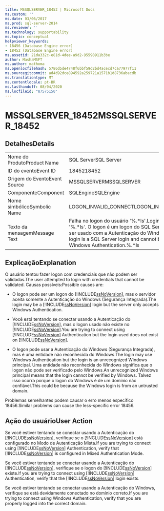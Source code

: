 ```yaml
---
title: MSSQLSERVER_18452 | Microsoft Docs
ms.custom: ''
ms.date: 03/06/2017
ms.prod: sql-server-2014
ms.reviewer: ''
ms.technology: supportability
ms.topic: conceptual
helpviewer_keywords:
- 18456 (Database Engine error)
- 18452 (Database Engine error)
ms.assetid: 21da332c-e81d-4dee-a9d2-95598911b3be
author: MashaMSFT
ms.author: mathoma
ms.openlocfilehash: 5786d5de4748f6bbf59d2bd4acecd7ca77977f11
ms.sourcegitcommit: ad4d92dce894592a259721a1571b1d8736abacdb
ms.translationtype: MT
ms.contentlocale: pt-BR
ms.lasthandoff: 08/04/2020
ms.locfileid: "87575150"
---
```

# <a name="mssqlserver_18452"></a><span data-ttu-id="707b0-102">MSSQLSERVER_18452</span><span class="sxs-lookup"><span data-stu-id="707b0-102">MSSQLSERVER_18452</span></span>
    
## <a name="details"></a><span data-ttu-id="707b0-103">Detalhes</span><span class="sxs-lookup"><span data-stu-id="707b0-103">Details</span></span>  
  
|||  
|-|-|  
|<span data-ttu-id="707b0-104">Nome do Produto</span><span class="sxs-lookup"><span data-stu-id="707b0-104">Product Name</span></span>|<span data-ttu-id="707b0-105">SQL Server</span><span class="sxs-lookup"><span data-stu-id="707b0-105">SQL Server</span></span>|  
|<span data-ttu-id="707b0-106">ID do evento</span><span class="sxs-lookup"><span data-stu-id="707b0-106">Event ID</span></span>|<span data-ttu-id="707b0-107">18452</span><span class="sxs-lookup"><span data-stu-id="707b0-107">18452</span></span>|  
|<span data-ttu-id="707b0-108">Origem do Evento</span><span class="sxs-lookup"><span data-stu-id="707b0-108">Event Source</span></span>|<span data-ttu-id="707b0-109">MSSQLSERVER</span><span class="sxs-lookup"><span data-stu-id="707b0-109">MSSQLSERVER</span></span>|  
|<span data-ttu-id="707b0-110">Componente</span><span class="sxs-lookup"><span data-stu-id="707b0-110">Component</span></span>|<span data-ttu-id="707b0-111">SQLEngine</span><span class="sxs-lookup"><span data-stu-id="707b0-111">SQLEngine</span></span>|  
|<span data-ttu-id="707b0-112">Nome simbólico</span><span class="sxs-lookup"><span data-stu-id="707b0-112">Symbolic Name</span></span>|<span data-ttu-id="707b0-113">LOGON_INVALID_CONNECT</span><span class="sxs-lookup"><span data-stu-id="707b0-113">LOGON_INVALID_CONNECT</span></span>|  
|<span data-ttu-id="707b0-114">Texto da mensagem</span><span class="sxs-lookup"><span data-stu-id="707b0-114">Message Text</span></span>|<span data-ttu-id="707b0-115">Falha no logon do usuário '%.\*ls'.</span><span class="sxs-lookup"><span data-stu-id="707b0-115">Login failed for user '%.\*ls'.</span></span> <span data-ttu-id="707b0-116">O logon é um logon do SQL Server e não pode ser usado com a Autenticação do Windows.%.\*ls</span><span class="sxs-lookup"><span data-stu-id="707b0-116">The login is a SQL Server login and cannot be used with Windows Authentication.%.\*ls</span></span>|  
  
## <a name="explanation"></a><span data-ttu-id="707b0-117">Explicação</span><span class="sxs-lookup"><span data-stu-id="707b0-117">Explanation</span></span>  
 <span data-ttu-id="707b0-118">O usuário tentou fazer logon com credenciais que não podem ser validadas.</span><span class="sxs-lookup"><span data-stu-id="707b0-118">The user attempted to login with credentials that cannot be validated.</span></span> <span data-ttu-id="707b0-119">Causas possíveis:</span><span class="sxs-lookup"><span data-stu-id="707b0-119">Possible causes are:</span></span>  
  
-   <span data-ttu-id="707b0-120">O logon pode ser um logon do [!INCLUDE[ssNoVersion](../../includes/ssnoversion-md.md)], mas o servidor aceita somente a Autenticação do Windows (Segurança Integrada).</span><span class="sxs-lookup"><span data-stu-id="707b0-120">The login may be a [!INCLUDE[ssNoVersion](../../includes/ssnoversion-md.md)] login but the server only accepts Windows Authentication.</span></span>  
  
-   <span data-ttu-id="707b0-121">Você está tentando se conectar usando a Autenticação do [!INCLUDE[ssNoVersion](../../includes/ssnoversion-md.md)], mas o logon usado não existe no [!INCLUDE[ssNoVersion](../../includes/ssnoversion-md.md)].</span><span class="sxs-lookup"><span data-stu-id="707b0-121">You are trying to connect using [!INCLUDE[ssNoVersion](../../includes/ssnoversion-md.md)] Authentication but the login used does not exist on [!INCLUDE[ssNoVersion](../../includes/ssnoversion-md.md)].</span></span>  
  
-   <span data-ttu-id="707b0-122">O logon pode usar a Autenticação do Windows (Segurança Integrada), mas é uma entidade não reconhecida do Windows.</span><span class="sxs-lookup"><span data-stu-id="707b0-122">The login may use Windows Authentication but the login is an unrecognized Windows principal.</span></span> <span data-ttu-id="707b0-123">Uma entidade não reconhecida do Windows significa que o logon não pode ser verificado pelo Windows.</span><span class="sxs-lookup"><span data-stu-id="707b0-123">An unrecognized Windows principal means that the login cannot be verified by Windows.</span></span> <span data-ttu-id="707b0-124">Talvez isso ocorra porque o logon do Windows é de um domínio não confiável.</span><span class="sxs-lookup"><span data-stu-id="707b0-124">This could be because the Windows login is from an untrusted domain.</span></span>  
  
 <span data-ttu-id="707b0-125">Problemas semelhantes podem causar o erro menos específico 18456.</span><span class="sxs-lookup"><span data-stu-id="707b0-125">Similar problems can cause the less-specific error 18456.</span></span>  
  
## <a name="user-action"></a><span data-ttu-id="707b0-126">Ação do usuário</span><span class="sxs-lookup"><span data-stu-id="707b0-126">User Action</span></span>  
 <span data-ttu-id="707b0-127">Se você estiver tentando se conectar usando a Autenticação do [!INCLUDE[ssNoVersion](../../includes/ssnoversion-md.md)], verifique se o [!INCLUDE[ssNoVersion](../../includes/ssnoversion-md.md)] está configurado no Modo de Autenticação Mista.</span><span class="sxs-lookup"><span data-stu-id="707b0-127">If you are trying to connect using [!INCLUDE[ssNoVersion](../../includes/ssnoversion-md.md)] Authentication, verify that [!INCLUDE[ssNoVersion](../../includes/ssnoversion-md.md)] is configured in Mixed Authentication Mode.</span></span>  
  
 <span data-ttu-id="707b0-128">Se você estiver tentando se conectar usando a Autenticação do [!INCLUDE[ssNoVersion](../../includes/ssnoversion-md.md)], verifique se o logon do [!INCLUDE[ssNoVersion](../../includes/ssnoversion-md.md)] existe.</span><span class="sxs-lookup"><span data-stu-id="707b0-128">If you are trying to connect using [!INCLUDE[ssNoVersion](../../includes/ssnoversion-md.md)] Authentication, verify that the [!INCLUDE[ssNoVersion](../../includes/ssnoversion-md.md)] login exists.</span></span>  
  
 <span data-ttu-id="707b0-129">Se você estiver tentando se conectar usando a Autenticação do Windows, verifique se está devidamente conectado no domínio correto.</span><span class="sxs-lookup"><span data-stu-id="707b0-129">If you are trying to connect using Windows Authentication, verify that you are properly logged into the correct domain.</span></span>  
  
  
